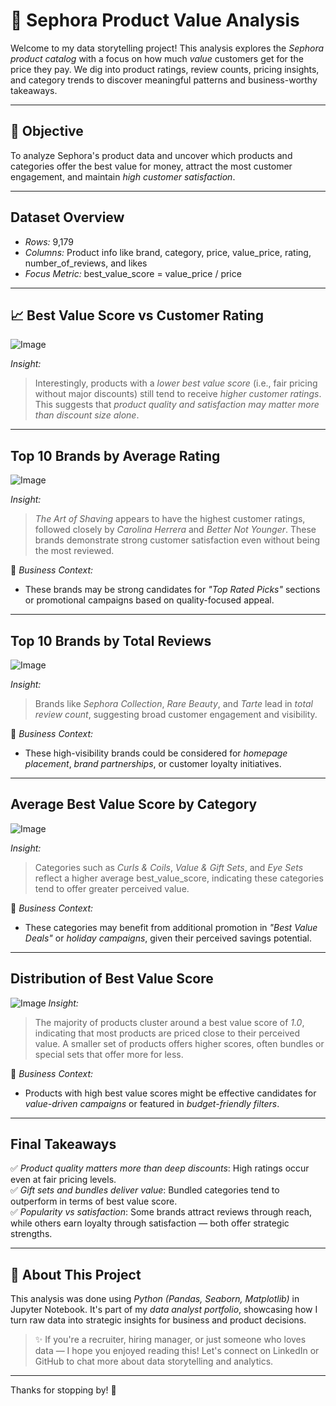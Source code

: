 # 💄 Sephora Product Value Analysis

Welcome to my data storytelling project! This analysis explores the *Sephora product catalog* with a focus on how much *value* customers get for the price they pay. We dig into product ratings, review counts, pricing insights, and category trends to discover meaningful patterns and business-worthy takeaways.

---

## 📌 Objective
To analyze Sephora's product data and uncover which products and categories offer the best value for money, attract the most customer engagement, and maintain *high customer satisfaction*.

---

## Dataset Overview
- *Rows:* 9,179
- *Columns:* Product info like brand, category, price, value_price, rating, number_of_reviews, and likes
- *Focus Metric:* best_value_score = value_price / price

---

## 📈 Best Value Score vs Customer Rating

![Image](https://github.com/user-attachments/assets/99031113-9486-487f-af95-ce4d205783cb)

 *Insight:*  
> Interestingly, products with a *lower best value score* (i.e., fair pricing without major discounts) still tend to receive *higher customer ratings*. This suggests that *product quality and satisfaction may matter more than discount size alone*.

---

##  Top 10 Brands by Average Rating

![Image](https://github.com/user-attachments/assets/cc08a803-01a9-4bb7-8fe8-3c5a48cdb6b8)

 *Insight:*  
> *The Art of Shaving* appears to have the highest customer ratings, followed closely by *Carolina Herrera* and *Better Not Younger*. These brands demonstrate strong customer satisfaction even without being the most reviewed.

📌 *Business Context:*  
- These brands may be strong candidates for *"Top Rated Picks"* sections or promotional campaigns based on quality-focused appeal.

---

##  Top 10 Brands by Total Reviews

![Image](https://github.com/user-attachments/assets/877cc985-11ac-4374-b61a-a01620745c2f)

 *Insight:*  
> Brands like *Sephora Collection*, *Rare Beauty*, and *Tarte* lead in *total review count*, suggesting broad customer engagement and visibility.

📌 *Business Context:*  
- These high-visibility brands could be considered for *homepage placement*, *brand partnerships*, or customer loyalty initiatives.

---

## Average Best Value Score by Category

![Image](https://github.com/user-attachments/assets/45ec95f5-4db7-412c-a353-8100b96c39e2)

 *Insight:*  
> Categories such as *Curls & Coils*, *Value & Gift Sets*, and *Eye Sets* reflect a higher average best_value_score, indicating these categories tend to offer greater perceived value.

📌 *Business Context:*  
- These categories may benefit from additional promotion in *"Best Value Deals"* or *holiday campaigns*, given their perceived savings potential.

---

##  Distribution of Best Value Score

![Image](https://github.com/user-attachments/assets/c04ade4f-b69f-4565-a3c4-8ccfeedcee16) 
*Insight:*  
> The majority of products cluster around a best value score of *1.0*, indicating that most products are priced close to their perceived value. A smaller set of products offers higher scores, often bundles or special sets that offer more for less.

📌 *Business Context:*  
- Products with high best value scores might be effective candidates for *value-driven campaigns* or featured in *budget-friendly filters*.

---

## Final Takeaways

✅ *Product quality matters more than deep discounts*: High ratings occur even at fair pricing levels.  
✅ *Gift sets and bundles deliver value*: Bundled categories tend to outperform in terms of best value score.  
✅ *Popularity vs satisfaction*: Some brands attract reviews through reach, while others earn loyalty through satisfaction — both offer strategic strengths.

---

## 📌 About This Project
This analysis was done using *Python (Pandas, Seaborn, Matplotlib)* in Jupyter Notebook. It's part of my *data analyst portfolio*, showcasing how I turn raw data into strategic insights for business and product decisions.

> ✨ If you're a recruiter, hiring manager, or just someone who loves data — I hope you enjoyed reading this! Let's connect on LinkedIn or GitHub to chat more about data storytelling and analytics.

---

Thanks for stopping by! 🙌
